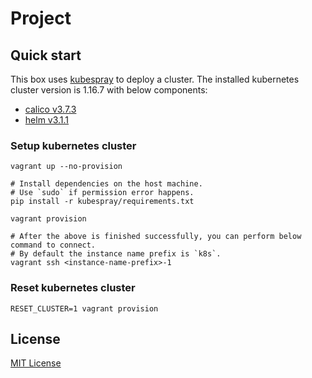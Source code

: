 # Project

## Quick start

This box uses [kubespray](https://github.com/kubernetes-sigs/kubespray) to deploy a cluster. The
installed kubernetes cluster version is 1.16.7 with below components:

* [calico v3.7.3](https://github.com/projectcalico/calicoctl)
* [helm v3.1.1](https://github.com/helm/helm)

### Setup kubernetes cluster

```
vagrant up --no-provision

# Install dependencies on the host machine.
# Use `sudo` if permission error happens.
pip install -r kubespray/requirements.txt

vagrant provision

# After the above is finished successfully, you can perform below command to connect.
# By default the instance name prefix is `k8s`.
vagrant ssh <instance-name-prefix>-1
```

### Reset kubernetes cluster

```
RESET_CLUSTER=1 vagrant provision
```

## License

[MIT License](LICENSE)
